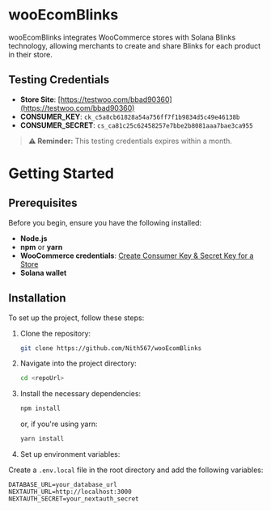 # wooEcomBlinks

wooEcomBlinks integrates WooCommerce stores with Solana Blinks technology, allowing merchants to create and share Blinks for each product in their store.

## Testing Credentials

- **Store Site**: [https://testwoo.com/bbad90360](https://testwoo.com/bbad90360)
- **CONSUMER_KEY**: `ck_c5a8cb61828a54a756ff7f1b9834d5c49e46138b`
- **CONSUMER_SECRET**: `cs_ca81c25c62458257e7bbe2b8081aaa7bae3ca955`
> **⚠️ Reminder:** This testing credentials expires within a month.



# Getting Started

## Prerequisites

Before you begin, ensure you have the following installed:

- **Node.js**
- **npm** or **yarn**
- **WooCommerce credentials**: [Create Consumer Key & Secret Key for a Store](https://avada.io/blog/create-consumer-key-secret)
- **Solana wallet**

## Installation

To set up the project, follow these steps:

1. Clone the repository:
    ```bash
    git clone https://github.com/Nith567/wooEcomBlinks
    ```

2. Navigate into the project directory:
    ```bash
    cd <repoUrl>
    ```

3. Install the necessary dependencies:
    ```bash
    npm install 
    ```
    or, if you're using yarn:
    ```bash
    yarn install
    ```

4. Set up environment variables:

Create a `.env.local` file in the root directory and add the following variables:

```plaintext
DATABASE_URL=your_database_url
NEXTAUTH_URL=http://localhost:3000
NEXTAUTH_SECRET=your_nextauth_secret
```
